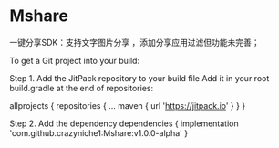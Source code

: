# Mshare
一键分享SDK：支持文字图片分享 ，添加分享应用过滤但功能未完善； 

To get a Git project into your build:

Step 1. Add the JitPack repository to your build file Add it in your root build.gradle at the end of repositories:
  
  allprojects {
      repositories {
        ...
        maven { url 'https://jitpack.io' }
      }
    }
  
Step 2. Add the dependency
    dependencies {
              implementation 'com.github.crazyniche1:Mshare:v1.0.0-alpha'
      }

